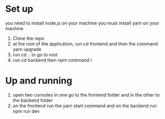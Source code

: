 # Set up
you need to install node.js on your machine
you must install yarn on your machine

1. Clone the repo
2. at the root of the application, run cd frontend and then the command yarn upgrade
3. run cd .. to go to root
4. run cd backend then npm command i

# Up and running
1. open two consoles in one go to the frontend folder and in the other to the backend folder
2. on the frontend run the yarn start command and on the backend run npm run dev